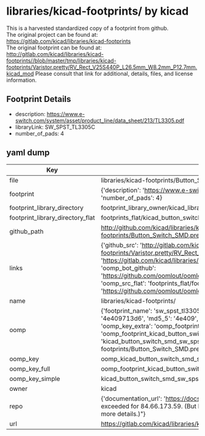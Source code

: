# libraries/kicad-footprints/ by kicad  
This is a harvested standardized copy of a footprint from github.  
The original project can be found at:  
https://gitlab.com/kicad/libraries/kicad-footprints  
The original footprint can be found at:
http://gitlab.com/kicad/libraries/kicad-footprints//blob/master/tmp/libraries/kicad-footprints/Varistor.pretty/RV_Rect_V25S440P_L26.5mm_W8.2mm_P12.7mm.kicad_mod
Please consult that link for additional, details, files, and license information.  
## Footprint Details
* description: https://www.e-switch.com/system/asset/product_line/data_sheet/213/TL3305.pdf  
* libraryLink: SW_SPST_TL3305C  
* number_of_pads: 4  
## yaml dump  
| Key | Value |  
| --- | --- |  
| file | libraries/kicad-footprints/Button_Switch_SMD.pretty/SW_SPST_TL3305C.kicad_mod |  
| footprint | {'description': 'https://www.e-switch.com/system/asset/product_line/data_sheet/213/TL3305.pdf', 'libraryLink': 'SW_SPST_TL3305C', 'number_of_pads': 4} |  
| footprint_library_directory | footprint_library_owner/kicad_libraries/kicad-footprints/ |  
| footprint_library_directory_flat | footprints_flat/kicad_button_switch_smd_sw_spst_tl3305c/working |  
| github_path | http://github.com/kicad/libraries/kicad-footprints//blob/master/tmp/libraries/kicad-footprints/Button_Switch_SMD.pretty/SW_SPST_TL3305C.kicad_mod |  
| links | {'github_src': 'http://gitlab.com/kicad/libraries/kicad-footprints//blob/master/tmp/libraries/kicad-footprints/Varistor.pretty/RV_Rect_V25S440P_L26.5mm_W8.2mm_P12.7mm.kicad_mod', 'github_src_repo': 'https://gitlab.com/kicad/libraries/kicad-footprints', 'oomp_bot': 'footprints/kicad_button_switch_smd_sw_spst_tl3305c/working', 'oomp_bot_github': 'https://github.com/oomlout/oomlout_oomp_footprint_bot/tree/main/footprints/kicad_button_switch_smd_sw_spst_tl3305c/working', 'oomp_src_flat': 'footprints_flat/footprints_flat/kicad_button_switch_smd_sw_spst_tl3305c/working', 'oomp_src_flat_github': 'https://github.com/oomlout/oomlout_oomp_footprint_src/tree/main/footprints_flat/kicad_button_switch_smd_sw_spst_tl3305c/working'} |  
| name | libraries/kicad-footprints/ |  
| oomp | {'footprint_name': 'sw_spst_tl3305c', 'library_name': 'button_switch_smd', 'md5': '4e409713d6433c60181f43f5077e133c', 'md5_10': '4e409713d6', 'md5_5': '4e409', 'md5_6': '4e4097', 'oomp_key': 'oomp_kicad_button_switch_smd_sw_spst_tl3305c', 'oomp_key_extra': 'oomp_footprint_kicad_button_switch_smd_sw_spst_tl3305c', 'oomp_key_full': 'oomp_footprint_kicad_button_switch_smd_sw_spst_tl3305c_4e4097', 'oomp_key_simple': 'kicad_button_switch_smd_sw_spst_tl3305c', 'original_filename': 'libraries/kicad-footprints/Button_Switch_SMD.pretty/SW_SPST_TL3305C.kicad_mod', 'owner_name': 'kicad'} |  
| oomp_key | oomp_kicad_button_switch_smd_sw_spst_tl3305c |  
| oomp_key_full | oomp_footprint_kicad_button_switch_smd_sw_spst_tl3305c |  
| oomp_key_simple | kicad_button_switch_smd_sw_spst_tl3305c |  
| owner | kicad |  
| repo | {'documentation_url': 'https://docs.github.com/rest/overview/resources-in-the-rest-api#rate-limiting', 'message': "API rate limit exceeded for 84.66.173.59. (But here's the good news: Authenticated requests get a higher rate limit. Check out the documentation for more details.)"} |  
| url | https://gitlab.com/kicad/libraries/kicad-footprints |  

